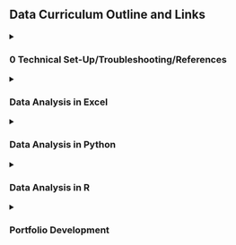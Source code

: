 ## Data Curriculum Outline and Links

<details>
<summary><h3 id="0-technical-set-up-troubleshooting-references">0 Technical Set-Up/Troubleshooting/References</h3></summary>
<ul>
<li><a href="./Just_IT_Skills_Bootcamp_in_Data_Technician_Curriculum.pdf">Bootcamp Curriculum Map (PDF)</a> (this was for Just IT Data Bootcamp Learners)</li>
<li><a href="./How_to_Share_Screen.md">How to Share Screen</a></li>
<li><a href="https://github.com/lifeparticle/Markdown-Cheatsheet">Markdown Cheat Sheet</a> (<em>Note: this is how tech folks speak, a cheat sheet is just a guide and you aren&#39;t cheating by using it</em>)</li>
<li><a href="https://learncodethehardway.com/blog/25-how-to-read-programmer-documentation/">How to Read Documentation in Python/Pandas</a></li>
</ul>
</details>
  
<details>
<summary><h3 id="data-analysis-in-excel">Data Analysis in Excel</h3></summary>
<ul>
<li><h4 id="1-intro-to-data-analysis-and-cleaning-data-in-excel-s-power-query-01-20intro-20to-20data-20analysis-20and-20excel-">1 <a href="./01%20Intro%20to%20Data%20Analysis%20and%20Excel">Intro to Data Analysis and Cleaning Data in Excel&#39;s Power Query</a></h4>
<em>Note that you need the Desktop version of Excel to access Power Query</em></li>
<li><h4 id="2-excel-formulas-and-functions-02-20excel-20formulas-20and-20functions-">2 <a href="./02%20Excel%20Formulas%20and%20Functions">Excel Formulas and Functions</a></h4>
</li>
<li><h4 id="3-exploratory-data-analysis-creating-effective-visualisations-in-excel-03-20data-20visualisations-20in-20excel-">3 <a href="./03%20Data%20Visualisations%20in%20Excel">Exploratory Data Analysis: Creating Effective Visualisations in Excel</a></h4>
</li>
<li><h4 id="4-assignment-1-excel-and-tableau-04-20assignment1-">4 <a href="./04%20Assignment1">Assignment 1: Excel and Tableau</a></h4>
</li>
<li><h4 id="5-advanced-excel-functions-05-20advanced_excel_functions-">5 <a href="05%20Advanced_Excel_Functions">Advanced Excel Functions</a></h4>
<em>Note that you need the Desktop version of Excel to use What-If Analysis</em></li>
<li><h4 id="6-excel-consolidation-exercises-06-20excel_consolidation_exercises-">6 <a href="./06%20Excel_Consolidation_Exercises">Excel Consolidation Exercises</a></h4>
</li>
</ul>
</details>

<details>
<summary><h3 id="data-analysis-in-python">Data Analysis in Python</h3></summary>
<ul>
<li><h4 id="9-full-data-analysis-in-python-09-20python-20data-20analysis-">9 <a href="./09%20Python%20Data%20Analysis">Full Data Analysis in Python</a></h4>
</li>
</ul>
</details>

<details>
<summary><h3 id="data-analysis-in-r">Data Analysis in R</h3></summary>
<ul>
<li><h4 id="10-r-studio-data-analysis-10-20r-20studio-20data-20analysis-">10 <a href="./10%20R%20Studio%20Data%20Analysis">R Studio Data Analysis</a></h4>
</li>
</ul>
</details>


<details>
<summary><h3 id="portfolio-development">Portfolio Development</h3></summary>
<ul>
<li><h4 id="11-portfolio-development-11_portfolio_development-">11 <a href="./11_Portfolio_Development">Portfolio Development</a></h4>
</li>
</ul>
</details>
